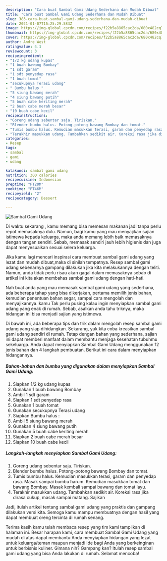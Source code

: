 ```yaml
---
description: "Cara buat Sambal Gami Udang Sederhana dan Mudah Dibuat"
title: "Cara buat Sambal Gami Udang Sederhana dan Mudah Dibuat"
slug: 383-cara-buat-sambal-gami-udang-sederhana-dan-mudah-dibuat
date: 2021-01-07T15:25:29.583Z
image: https://img-global.cpcdn.com/recipes/f22b5a8865cac2da/680x482cq70/sambal-gami-udang-foto-resep-utama.jpg
thumbnail: https://img-global.cpcdn.com/recipes/f22b5a8865cac2da/680x482cq70/sambal-gami-udang-foto-resep-utama.jpg
cover: https://img-global.cpcdn.com/recipes/f22b5a8865cac2da/680x482cq70/sambal-gami-udang-foto-resep-utama.jpg
author: Andre West
ratingvalue: 4.1
reviewcount: 3
recipeingredient:
- "1/2 kg udang kupas"
- "1 buah bawang Bombay"
- "1 sdt garam"
- "1 sdt penyedap rasa"
- "1 buah tomat"
- "secukupnya Terasi udang"
- " Bumbu halus "
- "5 siung bawang merah"
- "4 siung bawang putih"
- "5 buah cabe keriting merah"
- "2 buah cabe merah besar"
- "10 buah cabe kecil"
recipeinstructions:
- "Goreng udang sebentar saja. Tiriskan."
- "Blender bumbu halus. Potong-potong bawang Bombay dan tomat."
- "Tumis bumbu halus. Kemudian masukkan terasi, garam dan penyedap rasa. Masak sampai bumbu harum. Kemudian masukkan tomat dan bawang Bombay. Masak kembali sampai bawang dan tomat layu."
- "Terakhir masukkan udang. Tambahkan sedikit air. Koreksi rasa jika dirasa cukup, masak sampai matang. Sajikan"
categories:
- Resep
tags:
- sambal
- gami
- udang

katakunci: sambal gami udang 
nutrition: 300 calories
recipecuisine: Indonesian
preptime: "PT20M"
cooktime: "PT46M"
recipeyield: "2"
recipecategory: Dessert

---
```



![Sambal Gami Udang](https://img-global.cpcdn.com/recipes/f22b5a8865cac2da/680x482cq70/sambal-gami-udang-foto-resep-utama.jpg)

Di waktu  sekarang , kamu memang bisa memesan makanan jadi tanpa perlu repot memasaknya dulu. Namun, bagi kamu yang mau menyajikan sajian istimewa kepada keluarga, maka anda memang lebih baik memasaknya dengan tangan sendiri. Sebab, memasak sendiri jauh lebih higienis dan juga dapat menyesuaikan sesuai selera keluarga.

Jika kamu lagi mencari inspirasi cara membuat sambal gami udang yang lezat dan mudah dibuat,maka di sinilah tempatnya. Resep sambal gami udang  sebenarnya gampang dilakukan jika kita melakukannya dengan teliti. Namun, anda tidak perlu risau akan gagal dalam memasaknya 
sebab di artikel ini kita akan membahas sambal gami udang dengan hati-hati.  



Nah buat anda yang mau memasak sambal gami udang yang sederhana, ada beberapa tahap yang bisa dikerjakan, pertama memilih jenis bahan, kemudian penentuan bahan segar, sampai cara mengolah dan menyajikannya. kamu Tak perlu pusing kalau ingin menyiapkan sambal gami udang yang enak di rumah. Sebab, asalkan anda  tahu triknya, maka hidangan ini bisa menjadi sajian yang istimewa.

Di bawah ini, ada beberapa tips dan trik dalam mengolah resep sambal gami udang yang siap dihidangkan. Sekarang, yuk kita coba kreasikan sambal gami udang sendiri di rumah. Tetap dengan bahan yang sederhana, sajian ini dapat memberi manfaat dalam membantu menjaga kesehatan tubuhmu sekeluarga. Anda dapat menyiapkan Sambal Gami Udang menggunakan 12 jenis bahan dan 4 langkah pembuatan. Berikut ini cara dalam menyiapkan hidangannya.

<!--inarticleads1-->

##### Bahan-bahan dan bumbu yang digunakan dalam menyiapkan Sambal Gami Udang:

1. Siapkan 1/2 kg udang kupas
1. Gunakan 1 buah bawang Bombay
1. Ambil 1 sdt garam
1. Siapkan 1 sdt penyedap rasa
1. Gunakan 1 buah tomat
1. Gunakan secukupnya Terasi udang
1. Siapkan  Bumbu halus :
1. Ambil 5 siung bawang merah
1. Gunakan 4 siung bawang putih
1. Gunakan 5 buah cabe keriting merah
1. Siapkan 2 buah cabe merah besar
1. Siapkan 10 buah cabe kecil




<!--inarticleads2-->

##### Langkah-langkah menyiapkan Sambal Gami Udang:

1. Goreng udang sebentar saja. Tiriskan.
1. Blender bumbu halus. Potong-potong bawang Bombay dan tomat.
1. Tumis bumbu halus. Kemudian masukkan terasi, garam dan penyedap rasa. Masak sampai bumbu harum. Kemudian masukkan tomat dan bawang Bombay. Masak kembali sampai bawang dan tomat layu.
1. Terakhir masukkan udang. Tambahkan sedikit air. Koreksi rasa jika dirasa cukup, masak sampai matang. Sajikan




Jadi, itulah artikel tentang  sambal gami udang  yang praktis dan gampang dilakukan versi kita. Semoga kamu mampu membuatnya dengan hasil yang dapat membuat oreng tercinta di rumah senang. 

Terima kasih kamu telah membaca resep yang tim kami tampilkan di halaman ini. Besar harapan kami, cara membuat  Sambal Gami Udang yang mudah di atas dapat membantu Anda menyiapkan hidangan yang lezat untuk keluarga/teman maupun menjadi ide bagi Anda yang berkeinginan untuk berbisnis kuliner. Gimana nih? Gampang kan? Itulah resep sambal gami udang yang bisa Anda lakukan di rumah. Selamat mencoba!

